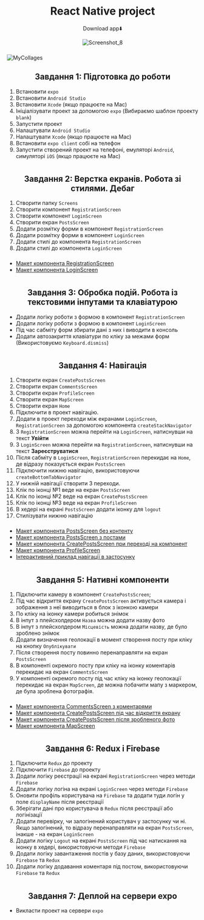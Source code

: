 # <div align=center>React Native project</div>
 
 <div align=center>Download app⬇️</div>


 <div align=center>
   
   ![Screenshot_8](https://github.com/NMarkhotsky/react-native-project/assets/111852661/a207ff45-f3b7-48a2-94e4-fdedee61893d) 
 
 </div>

###
![MyCollages](https://github.com/NMarkhotsky/react-native-project/assets/111852661/9a4e4e67-5912-47ee-a198-a2e3212e2499)
###
## <div align=center>Завдання 1: Підготовка до роботи</div>
1. Встановити `expo`
2. Встановити `Android Studio`
3. Встановити `Xcode` (якщо працюєте на Mac)
4. Ініціалізувати проект за допомогою `expo` (Вибираємо шаблон проекту `blank`)
5. Запустити проект
6. Налаштувати `Android Studio`
7. Налаштувати `Xcode` (якщо працюєте на Mac)
8. Встановити `expo client` собі на телефон
9. Запустити створений проект на телефоні, емуляторі `Android`, симуляторі `iOS` (якщо працюєте на Mac)
#
## <div align=center>Завдання 2: Верстка екранів. Робота зі стилями. Дебаг</div>
1. Створити папку `Screens`
2. Створити компонент `RegistrationScreen`
3. Створити компонент `LoginScreen`
4. Створити екран `PostsScreen`
5. Додати розмітку форми в компонент `RegistrationScreen`
6. Додати розмітку форми в компонент `LoginScreen`
7. Додати стилі до компонента `RegistrationScreen`
8. Додати стилі до компонента `LoginScreen`
###
- [Макет компонента RegistrationScreen](https://www.figma.com/file/YqWLNarVE4x1zkXa6PYJfi/Homework-(Copy)-(Copy)?type=design&node-id=3-26)
- [Макет компонента LoginScreen](https://www.figma.com/file/YqWLNarVE4x1zkXa6PYJfi/Homework-(Copy)-(Copy)?node-id=12-0&t=tkIKc4K19uOKNunb-0)
#
## <div align=center>Завдання 3: Обробка подій. Робота із текстовими інпутами та клавіатурою</div>
- Додати логіку роботи з формою в компонент `RegistrationScreen`
- Додати логіку роботи з формою в компонент `LoginScreen`
- Під час сабміту форм збирати дані з них і виводити в консоль
- Додати автозакриття клавіатури по кліку за межами форм (Використовуємо `Keyboard.dismiss`)
#
## <div align=center>Завдання 4: Навігація</div>
1. Створити екран `CreatePostsScreen`
2. Створити екран `CommentsScreen`
3. Створити екран `ProfileScreen`
4. Створити екран `MapScreen`
5. Створити екран `Home`
6. Підключити в проект навігацію.
7. Додати в проект переходи між екранами `LoginScreen`, `RegistrationScreen` за допомогою компонента `createStackNavigator`
8. З `RegistrationScreen` можна перейти на `LoginScreen`, натиснувши на текст <b>Увійти</b>
9. З `LoginScreen` можна перейти на `RegistrationScreen`, натиснувши на текст <b>Зареєструватися</b>
10. Після сабміту в `LoginScreen`, `RegistrationScreen` перекидає на `Home`, де відразу показується екран `PostsScreen`
11. Підключити нижню навігацію, використовуючи `createBottomTabNavigator`
12. У нижній навігації створити 3 переходи.
13. Клік по іконці №1 веде на екран `PostsScreen`
14. Клік по іконці №2 веде на екран `CreatePostsScreen`
15. Клік по іконці №3 веде на екран `ProfileScreen`
16. В хедері на екрані `PostsScreen` додати іконку для `logout`
17. Стилізувати нижню навігацію
###
- [Макет компонента PostsScreen без контенту](https://www.figma.com/file/YqWLNarVE4x1zkXa6PYJfi/Homework-(Copy)-(Copy)?node-id=12-47)
- [Макет компонента PostsScreen з постами](https://www.figma.com/file/YqWLNarVE4x1zkXa6PYJfi/Homework-(Copy)-(Copy)?node-id=36-86&t=zLy5KtBgsPgUDWY3-0)
- [Макет компонента CreatePostsScreen при переході на компонент](https://www.figma.com/file/YqWLNarVE4x1zkXa6PYJfi/Homework-(Copy)-(Copy)?node-id=36-13&t=4MUcNtbjSdtiKXV7-0)
- [Макет компонента ProfileScreen](https://www.figma.com/file/YqWLNarVE4x1zkXa6PYJfi/Homework-(Copy)-(Copy)?node-id=36-13&t=kFkFeqKaLVknGboO-0)
- [Інтерактивний приклад навігації в застосунку](https://www.figma.com/file/YqWLNarVE4x1zkXa6PYJfi/Homework-(Copy)-(Copy)?node-id=36-86&t=YKQMU635gnlpvN39-0)
#
## <div align=center>Завдання 5: Нативні компоненти</div>
1. Підключити камеру в компонент `CreatePostsScreen`;
2. Під час відкриття екрану `CreatePostsScreen` активується камера і зображення з неї виводиться в блок з іконкою камери
3. По кліку на іконку камери робиться знімок
4. В інпут з плейсхолдером `Назва` можна додати назву фото
5. В інпут з плейсхолдером `Місцевість` можна додати назву, де було зроблено знімок
6. Додати визначення геолокації в момент створення посту при кліку на кнопку `Опублікувати`
7. Після створення посту повинно перенаправляти на екран `PostsScreen`
8. В компоненті окремого посту при кліку на іконку коментарів перекидає на екран `CommentsScreen`
9. У компоненті окремого посту під час кліку на іконку геолокації перекидає на екран `MapScreen`, де можна побачити мапу з маркером, де була зроблена фотографія.
###
- [Макет компонента CommentsScreen з коментарями](https://www.figma.com/file/YqWLNarVE4x1zkXa6PYJfi/Homework-(Copy)-(Copy)?node-id=41-0&t=vDyJjIvhOk6v4uZ7-0)
- [Макет компонента CreatePostsScreen під час відкриття екрану](https://www.figma.com/file/YqWLNarVE4x1zkXa6PYJfi/Homework-(Copy)-(Copy)?node-id=36-86&t=hdpZPYSLTyS7klkX-0)
- [Макет компонента CreatePostsScreen після зробленого фото](https://www.figma.com/file/YqWLNarVE4x1zkXa6PYJfi/Homework-(Copy)-(Copy)?node-id=36-13&t=5kWIH0XRsJwnJfHy-0)
- [Макет компонента MapScreen](https://www.figma.com/file/YqWLNarVE4x1zkXa6PYJfi/Homework-(Copy)-(Copy)?node-id=43-54&t=58UisgPOnMIySl1m-0)
#
## <div align=center>Завдання 6: Redux і Firebase</div>
1. Підключити `Redux` до проекту
2. Підключити `Firebase` до проекту
3. Додати логіку реєстрації на екрані `RegistrationScreen` через методи `Firebase`
4. Додати логіку логіна на екрані `LoginScreen` через методи `Firebase`
5. Оновити профіль користувача на `Firebase` та додати туди логін у поле `displayName` після реєстрації
6. Зберігати дані про користувача в `Redux` після реєстрації або логінізації
7. Додати перевірку, чи залогінений користувач у застосунку чи ні. Якщо залогінений, то відразу перенаправляти на екран `PostsScreen`, інакше - на екран `LoginScreen`
8. Додати логіку `Logout` на екрані `PostsScreen` під час натискання на іконку в хедері, використовуючи методи `Firebase`
9. Додати логіку завантаження постів у базу даних, використовуючи `Firebase` та `Redux`
10. Додати логіку додавання коментаря під постом, використовуючи `Firebase` та `Redux`

#
## <div align=center>Завдання 7: Деплой на сервери expo</div>
- Викласти проект на сервери `expo`
